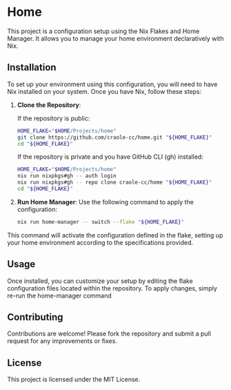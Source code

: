 # Home

This project is a configuration setup using the Nix Flakes and Home Manager. It allows you to manage your home environment declaratively with Nix.

## Installation

To set up your environment using this configuration, you will need to have Nix installed on your system. Once you have Nix, follow these steps:

1. **Clone the Repository**:

   If the repository is public:

   ```sh
   HOME_FLAKE="$HOME/Projects/home"
   git clone https://github.com/craole-cc/home.git "${HOME_FLAKE}"
   cd "${HOME_FLAKE}"
   ```

   If the repository is private and you have GitHub CLI (gh) installed:

   ```sh
   HOME_FLAKE="$HOME/Projects/home"
   nix run nixpkgs#gh -- auth login
   nix run nixpkgs#gh -- repo clone craole-cc/home "${HOME_FLAKE}"
   cd "${HOME_FLAKE}"
   ```

2. **Run Home Manager**:
   Use the following command to apply the configuration:

   ```sh
   nix run home-manager -- switch --flake "${HOME_FLAKE}"
   ```

This command will activate the configuration defined in the flake, setting up your home environment according to the specifications provided.

## Usage

Once installed, you can customize your setup by editing the flake configuration files located within the repository. To apply changes, simply re-run the home-manager command

## Contributing

Contributions are welcome! Please fork the repository and submit a pull request for any improvements or fixes.

## License

This project is licensed under the MIT License.

